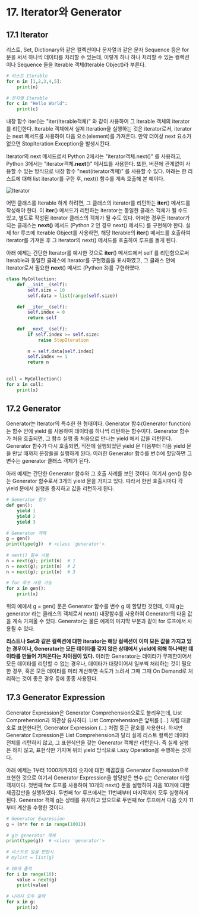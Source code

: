 # 17. Iterator와 Generator

## 17.1 Iterator
리스트, Set, Dictionary와 같은 컬렉션이나 문자열과 같은 문자 Sequence 등은 for 문을 써서 하나씩 데이타를 처리할 수 있는데, 이렇게 하나 하나 처리할 수 있는 컬렉션이나 Sequence 들을 Iterable 객체(Iterable Object)라 부른다.

```python
# 리스트 Iterable
for n in [1,2,3,4,5]:
    print(n)
 
# 문자열 Iterable
for c in "Hello World":
    print(c)
```

내장 함수 iter()는 "iter(Iterable객체)" 와 같이 사용하여 그 Iterable 객체의 iterator를 리턴한다. Iterable 객체에서 실제 Iteration을 실행하는 것은 iterator로서, iterator는 next 메서드를 사용하여 다음 요소(element)를 가져온다. 만약 더이상 next 요소가 없으면 StopIteration Exception을 발생시킨다.

Iterator의 next 메서드로서 Python 2에서는 "iterator객체.next()" 를 사용하고, Python 3에서는 "iterator객체.__next__()" 메서드를 사용한다. 또한, 버전에 관계없이 사용할 수 있는 방식으로 내장 함수 "next(iterator객체)" 를 사용할 수 있다. 아래는 한 리스트에 대해 list iterator를 구한 후, next() 함수를 계속 호출해 본 예이다.

![Iterator](http://pythonstudy.xyz/images/basics/iter-next.png)

어떤 클래스를 Iterable 하게 하려면, 그 클래스의 iterator를 리턴하는 __iter__() 메서드를 작성해야 한다. 이 __iter__() 메서드가 리턴하는 iterator는 동일한 클래스 객체가 될 수도 있고, 별도로 작성된 iterator 클래스의 객체가 될 수도 있다. 어떠한 경우든 Iterator가 되는 클래스는 __next()__ 메서드 (Python 2 인 경우 next() 메서드) 를 구현해야 한다. 실제 for 루프에 Iterable Object를 사용하면, 해당 Iterable의 __iter__() 메서드를 호출하여 iterator를 가져온 후 그 iterator의 next() 메서드를 호출하여 루프를 돌게 된다.

아래 예제는 간단한 Iterator를 예시한 것으로 __iter__() 메서드에서 self 를 리턴함으로써 Iterable과 동일한 클래스에 Iterator를 구현했음을 표시하였고, 그 클래스 안에 Iterator로서 필요한 __next__() 메서드 (Python 3)를 구현하였다.

```python
class MyCollection:
    def __init__(self):
        self.size = 10
        self.data = list(range(self.size))
 
    def __iter__(self):
        self.index = 0
        return self
 
    def __next__(self):
        if self.index >= self.size:
            raise StopIteration
 
        n = self.data[self.index]
        self.index += 1
        return n
 
 
coll = MyCollection()
for x in coll:
    print(x)
```

## 17.2 Generator
Generator는 Iterator의 특수한 한 형태이다.
Generator 함수(Generator function)는 함수 안에 yield 를 사용하여 데이타를 하나씩 리턴하는 함수이다. Generator 함수가 처음 호출되면, 그 함수 실행 중 처음으로 만나는 yield 에서 값을 리턴한다. Generator 함수가 다시 호출되면, 직전에 실행되었던 yield 문 다음부터 다음 yield 문을 만날 때까지 문장들을 실행하게 된다. 이러한 Generator 함수를 변수에 할당하면 그 변수는 generator 클래스 객체가 된다.

아래 예제는 간단한 Generator 함수와 그 호출 사례를 보인 것이다. 여기서 gen() 함수는 Generator 함수로서 3개의 yield 문을 가지고 있다. 따라서 한번 호출시마다 각 yield 문에서 실행을 중지하고 값을 리턴하게 된다.

```python
# Generator 함수
def gen():
    yield 1
    yield 2
    yield 3
 
# Generator 객체
g = gen()
print(type(g))  # <class 'generator'>
 
# next() 함수 사용
n = next(g); print(n)  # 1
n = next(g); print(n)  # 2
n = next(g); print(n)  # 3
 
# for 루프 사용 가능
for x in gen():
    print(x)
```

위의 예에서 g = gen() 문은 Generator 함수를 변수 g 에 할당한 것인데, 이때 g는 generator 라는 클래스의 객체로서 next() 내장함수를 사용하여 Generator의 다음 값을 계속 가져올 수 있다. Generator는 물론 예제의 마지막 부분과 같이 for 루프에서 사용될 수 있다.

**리스트나 Set과 같은 컬렉션에 대한 iterator는 해당 컬렉션이 이미 모든 값을 가지고 있는 경우이나, Generator는 모든 데이타를 갖지 않은 상태에서 yield에 의해 하나씩만 데이타를 만들어 가져온다는 차이점이 있다.** 이러한 Generator는 데이타가 무제한이어서 모든 데이타를 리턴할 수 없는 경우나, 데이타가 대량이어서 일부씩 처리하는 것이 필요한 경우, 혹은 모든 데이타를 미리 계산하면 속도가 느려서 그때 그때 On Demand로 처리하는 것이 좋은 경우 등에 종종 사용된다.

## 17.3 Generator Expression
Generator Expression은 Generator Comprehension으로도 불리우는데, List Comprehension과 외관상 유사하다. List Comprehension은 앞뒤를 [...] 처럼 대괄호로 표현한다면, Generator Expression (...) 처럼 둥근 괄호를 사용한다. 하지만 Generator Expression은 List Comprehension과 달리 실제 리스트 컬렉션 데이타 전체를 리턴하지 않고, 그 표현식만을 갖는 Generator 객체만 리턴한다. 즉 실제 실행은 하지 않고, 표현식만 가지며 위의 yield 방식으로 Lazy Operation을 수행하는 것이다.

아래 예제는 1부터 1000개까지의 숫자에 대한 제곱값을 Generator Expression으로 표현한 것으로 여기서 Generator Expression을 할당받은 변수 g는 Generator 타입 객체이다. 첫번째 for 루프를 사용하여 10개의 next() 문을 실행하여 처음 10개에 대한 제곱값만을 실행하였다. 두번째 for 루프에서는 11번째부터 마지막까지 모두 실행하게 된다. Generator 객체 g는 상태를 유지하고 있으므로 두번째 for 루프에서 다음 숫자 11부터 계산을 수행한 것이다.

```python
# Generator Expression
g = (n*n for n in range(1001))
 
# g는 generator 객체
print(type(g))  # <class 'generator'>
 
# 리스트로 일괄 변환시
# mylist = list(g)
 
# 10개 출력
for i in range(10):
    value = next(g)
    print(value)
 
# 나머지 모두 출력 
for x in g:
    print(x)
```

